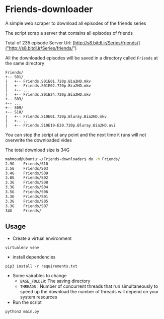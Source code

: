# Friends-downloader
A simple web scraper to download all episodes of the friends series

The script scrap a server that contains all episodes of friends 

Total of 235 episode
Server Url: [http://s8.bitdl.ir/Series/friends/]("http://s8.bitdl.ir/Series/friends/")

All the downloaded episodes will be saved in a directory called `Friends` at the same directory 

```
Friends/
+-- S01/
|   +-- Friends.S01E01.720p.Bia2HD.mkv
|   +-- Friends.S01E02.720p.Bia2HD.mkv
|   +-- ...
|   +-- Friends.S01E24.720p.Bia2HD.mkv
+-- S03/
+-- ...
+-- S09/
+-- S10/
|   +-- Friends.S10E01.720p.Bluray.Bia2HD.mkv
|   +-- ..
|   +-- Friends.S10E19-E20.720p.Bluray.Bia2HD.avi
```




You can stop the script at any point and the next time it runs will not overwrite the downloaded vides

The total download size is 34G
```bash
mahmoud@ubuntu:~/Friends-downloader$ du -h Friends/
2.9G    Friends/S10
3.5G    Friends/S03
3.4G    Friends/S09
3.8G    Friends/S02
3.3G    Friends/S08
3.3G    Friends/S04
3.5G    Friends/S06
3.3G    Friends/S01
3.3G    Friends/S05
3.3G    Friends/S07
34G     Friends/

```

## Usage
- Create a virtual environment
```
virtualenv venv
```
- install dependencies
```
pip3 install -r requirements.txt 
```
- Some vairables to change
  - `BASE_FOLDER`: The saving directory
  - `THREADS` : Number of concurrent threads that run simultaneously to speed up the download the number of threads will depend on your system resources
- Run the script
```
python3 main.py
```
